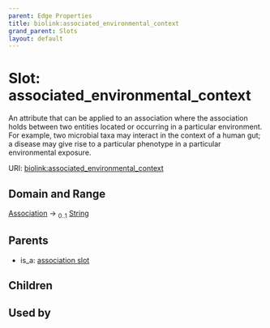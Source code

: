 ```yaml
---
parent: Edge Properties
title: biolink:associated_environmental_context
grand_parent: Slots
layout: default
---
```


# Slot: associated_environmental_context


An attribute that can be applied to an association where the association holds between two entities located or occurring in a particular environment. For example, two microbial taxa may interact in the context of a human gut; a disease may give rise to a particular phenotype in a particular environmental exposure.

URI: [biolink:associated_environmental_context](https://w3id.org/biolink/vocab/associated_environmental_context)

## Domain and Range

[Association](Association.md) ->  <sub>0..1</sub> [String](types/String.md)

## Parents

 *  is_a: [association slot](association_slot.md)

## Children


## Used by

